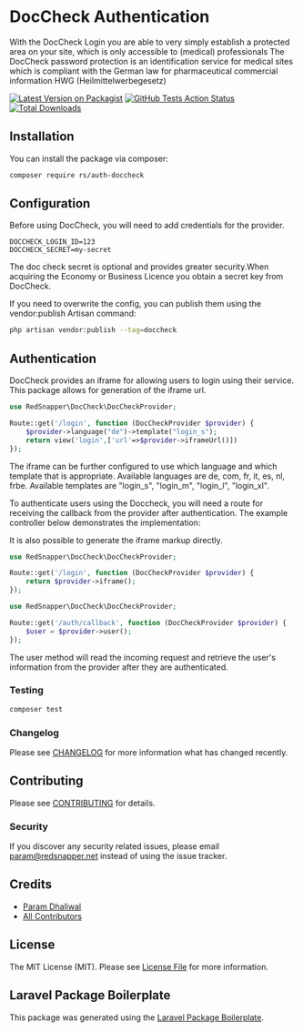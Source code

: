 # DocCheck Authentication
With the DocCheck Login you are able to very simply establish a protected area on your site, which is only
accessible to (medical) professionals The DocCheck password protection is an identification service for
medical sites which is compliant with the German law for pharmaceutical commercial information HWG
(Heilmittelwerbegesetz)


[![Latest Version on Packagist](https://img.shields.io/packagist/v/rs/auth-onekey.svg?style=flat-square)](https://packagist.org/packages/rs/auth-doccheck)
[![GitHub Tests Action Status](https://github.com/redsnapper/auth-onekey/workflows/run-tests/badge.svg)](https://github.com/redsnapper/auth-onekey/actions)
[![Total Downloads](https://img.shields.io/packagist/dt/rs/auth-onekey.svg?style=flat-square)](https://packagist.org/packages/rs/auth-onekey)

## Installation

You can install the package via composer:

```bash
composer require rs/auth-doccheck
```

## Configuration

Before using DocCheck, you will need to add credentials for the provider. 
```
DOCCHECK_LOGIN_ID=123
DOCCHECK_SECRET=my-secret
```
The doc check secret is optional and provides greater security.When acquiring the Economy or Business Licence you obtain a secret key from DocCheck.

If you need to overwrite the config, you can publish them using the vendor:publish Artisan command:

```bash
php artisan vendor:publish --tag=doccheck
```

## Authentication

DocCheck provides an iframe for allowing users to login using their service. This package allows for generation of the iframe url.

```php
use RedSnapper\DocCheck\DocCheckProvider;

Route::get('/login', function (DocCheckProvider $provider) {
    $provider->language("de")->template("login_s");
    return view('login',['url'=>$provider->iframeUrl()])
});
```
The iframe can be further configured to use which language and which template that is appropriate.
Available languages are de, com, fr, it, es, nl, frbe. Available templates are "login_s", "login_m", "login_l", "login_xl".

To authenticate users using the Doccheck, you will need a route for receiving the callback from the provider after authentication. The example controller below demonstrates the implementation:

It is also possible to generate the iframe markup directly.

```php
use RedSnapper\DocCheck\DocCheckProvider;

Route::get('/login', function (DocCheckProvider $provider) {
    return $provider->iframe();
});
```

```php
use RedSnapper\DocCheck\DocCheckProvider;

Route::get('/auth/callback', function (DocCheckProvider $provider) {
    $user = $provider->user();
});

```

The user method will read the incoming request and retrieve the user's information from the provider after they are authenticated.

### Testing

```bash
composer test
```

### Changelog

Please see [CHANGELOG](CHANGELOG.md) for more information what has changed recently.

## Contributing

Please see [CONTRIBUTING](CONTRIBUTING.md) for details.

### Security

If you discover any security related issues, please email param@redsnapper.net instead of using the issue tracker.

## Credits

-   [Param Dhaliwal](https://github.com/rs)
-   [All Contributors](../../contributors)

## License

The MIT License (MIT). Please see [License File](LICENSE.md) for more information.

## Laravel Package Boilerplate

This package was generated using the [Laravel Package Boilerplate](https://laravelpackageboilerplate.com).
